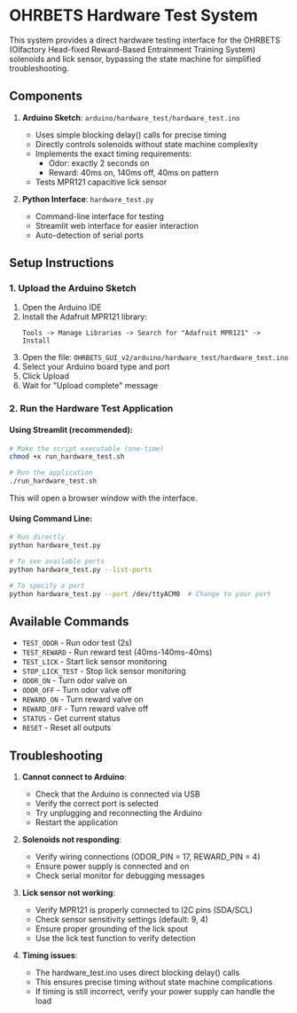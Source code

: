 # OHRBETS Hardware Test System

This system provides a direct hardware testing interface for the OHRBETS (Olfactory Head-fixed Reward-Based Entrainment Training System) solenoids and lick sensor, bypassing the state machine for simplified troubleshooting.

## Components

1. **Arduino Sketch**: `arduino/hardware_test/hardware_test.ino`
   - Uses simple blocking delay() calls for precise timing
   - Directly controls solenoids without state machine complexity
   - Implements the exact timing requirements:
     - Odor: exactly 2 seconds on
     - Reward: 40ms on, 140ms off, 40ms on pattern
   - Tests MPR121 capacitive lick sensor

2. **Python Interface**: `hardware_test.py`
   - Command-line interface for testing
   - Streamlit web interface for easier interaction
   - Auto-detection of serial ports

## Setup Instructions

### 1. Upload the Arduino Sketch

1. Open the Arduino IDE
2. Install the Adafruit MPR121 library:
   ```
   Tools -> Manage Libraries -> Search for "Adafruit MPR121" -> Install
   ```
3. Open the file: `OHRBETS_GUI_v2/arduino/hardware_test/hardware_test.ino`
4. Select your Arduino board type and port
5. Click Upload
6. Wait for "Upload complete" message

### 2. Run the Hardware Test Application

#### Using Streamlit (recommended):

```bash
# Make the script executable (one-time)
chmod +x run_hardware_test.sh

# Run the application
./run_hardware_test.sh
```

This will open a browser window with the interface.

#### Using Command Line:

```bash
# Run directly
python hardware_test.py

# To see available ports
python hardware_test.py --list-ports

# To specify a port
python hardware_test.py --port /dev/ttyACM0  # Change to your port
```

## Available Commands

- `TEST_ODOR` - Run odor test (2s)
- `TEST_REWARD` - Run reward test (40ms-140ms-40ms)
- `TEST_LICK` - Start lick sensor monitoring
- `STOP_LICK_TEST` - Stop lick sensor monitoring
- `ODOR_ON` - Turn odor valve on
- `ODOR_OFF` - Turn odor valve off
- `REWARD_ON` - Turn reward valve on
- `REWARD_OFF` - Turn reward valve off
- `STATUS` - Get current status
- `RESET` - Reset all outputs

## Troubleshooting

1. **Cannot connect to Arduino**:
   - Check that the Arduino is connected via USB
   - Verify the correct port is selected
   - Try unplugging and reconnecting the Arduino
   - Restart the application

2. **Solenoids not responding**:
   - Verify wiring connections (ODOR_PIN = 17, REWARD_PIN = 4)
   - Ensure power supply is connected and on
   - Check serial monitor for debugging messages

3. **Lick sensor not working**:
   - Verify MPR121 is properly connected to I2C pins (SDA/SCL)
   - Check sensor sensitivity settings (default: 9, 4)
   - Ensure proper grounding of the lick spout
   - Use the lick test function to verify detection

4. **Timing issues**:
   - The hardware_test.ino uses direct blocking delay() calls
   - This ensures precise timing without state machine complications
   - If timing is still incorrect, verify your power supply can handle the load 